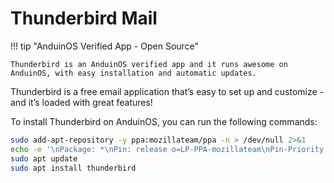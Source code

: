 # Thunderbird Mail

!!! tip "AnduinOS Verified App - Open Source"

    Thunderbird is an AnduinOS verified app and it runs awesome on AnduinOS, with easy installation and automatic updates.

Thunderbird is a free email application that’s easy to set up and customize - and it’s loaded with great features!

To install Thunderbird on AnduinOS, you can run the following commands:

```bash
sudo add-apt-repository -y ppa:mozillateam/ppa -n > /dev/null 2>&1
echo -e '\nPackage: *\nPin: release o=LP-PPA-mozillateam\nPin-Priority: 1002' | sudo tee /etc/apt/preferences.d/mozilla-ppa
sudo apt update
sudo apt install thunderbird
```

